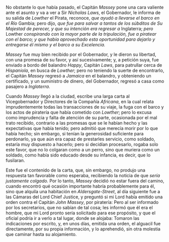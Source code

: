 No obstante lo que había pasado, el Capitán *Massey* pone una cara valiente ante el asunto y va a ver a Sir *Nicholas Laws*, el Gobernador, le informa de su salida de *Lowther* el Pirata, reconoce, *que ayudó a llevarse el barco en el Río* Gambia; pero dijo, *que fue para salvar a tantos de los súbditos de Su Majestad de perecer, y que su intención era regresar a* Inglaterra; *pero* Lowther *conspirando con la mayor parte de la tripulación, fue a piratear con el barco; y que había aprovechado esta oportunidad para dejarlo y entregarse él mismo y el barco a su Excelencia.*

*Massey* fue muy bien recibido por el Gobernador, y le dieron su libertad, con una promesa de su favor, y así sucesivamente; y, a petición suya, fue enviado a bordo del balandro *Happy*, Capitán *Laws*, para patrullar cerca de *Hispaniola*, en busca de *Lowther*; pero no teniendo la suerte de encontrarlo, el Capitán *Massey* regresó a *Jamaica* en el balandro, y obteniendo un certificado, y un suministro de dinero, del Gobernador, regresó a casa como pasajero a *Inglaterra*.

Cuando *Massey* llegó a la ciudad, escribe una larga carta al Vicegobernador y Directores de la Compañía *Africana*, en la cual relata imprudentemente todas las transacciones de su viaje, la fuga con el barco y los actos de piratería que había cometido con *Lowther*; pero lo excusa como imprudencia y falta de atención de su parte, ocasionada por el mal trato recibido, contrario a las promesas que se le habían hecho y las expectativas que había tenido; pero admitió que merecía morir por lo que había hecho; sin embargo, si tenían la generosidad suficiente para perdonarlo, ya que aún era capaz de prestarles servicio, como soldado, estaría muy dispuesto a hacerlo; pero si decidían procesarlo, rogaba solo este favor, que no lo colgaran como a un perro, sino que muriera como un soldado, como había sido educado desde su infancia, es decir, que lo fusilaran.

Este fue el contenido de la carta, que, sin embargo, no produjo una respuesta tan favorable como esperaba, recibiendo la noticia de que *sería justamente colgado.* Por lo tanto, *Massey* decidió no estar fuera del camino, cuando encontró qué ocasión importante habría probablemente para él, sino que alquila una habitación en *Aldersgate-Street*, al día siguiente fue a las Cámaras del Lord Chief Justice, y preguntó si mi Lord había emitido una orden contra el Capitán *John Massey*, por piratería: Pero al ser informado por los secretarios, que no sabían de tal cosa; les informó que él era el hombre, que mi Lord pronto sería solicitado para ese propósito, y que el oficial podría ir a verlo a tal lugar, donde se alojaba: Tomaron las indicaciones por escrito, y, en unos días, emitida una orden, el alguacil fue directamente, por su propia información, y lo aprehendió, sin otra molestia que caminar hasta su alojamiento.
